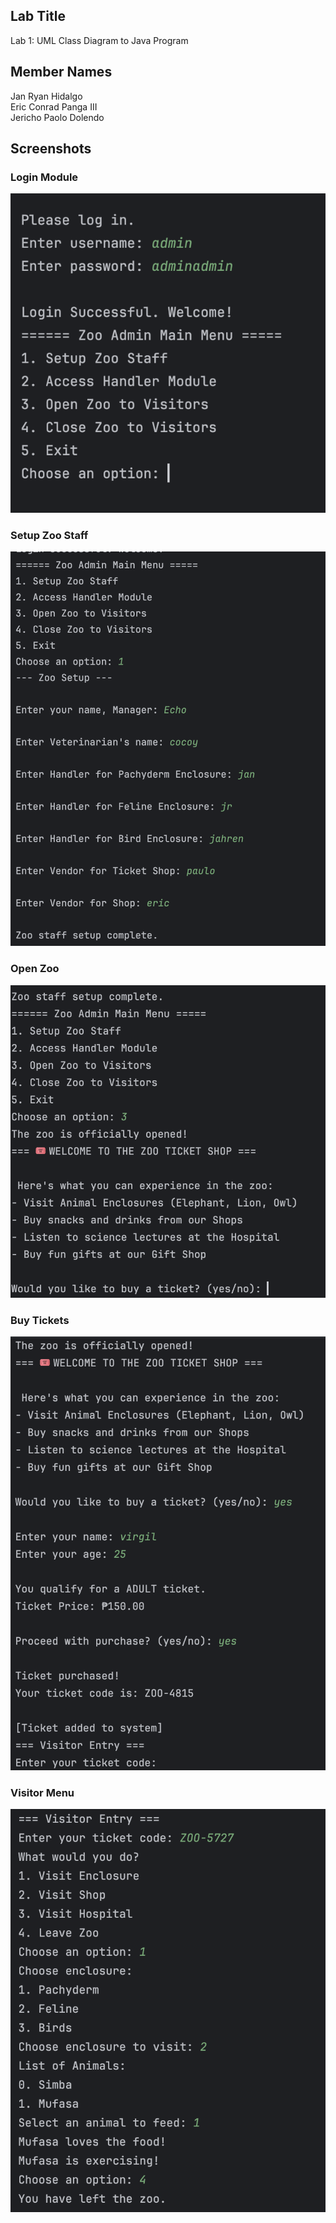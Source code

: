 ## Lab Title
Lab 1: UML Class Diagram to Java Program
## Member Names
Jan Ryan Hidalgo <br>
Eric Conrad Panga III <br>
Jericho Paolo Dolendo <br>

## Screenshots
### Login Module
![loginModule.png](loginModule.png)
### Setup Zoo Staff
![setupZooStaff.png](setupZooStaff.png)
### Open Zoo
![OpenZoo.png](OpenZoo.png)
### Buy Tickets
![buyTickets.png](buyTickets.png)
### Visitor Menu
![visitorMenu.png](visitorMenu.png)
